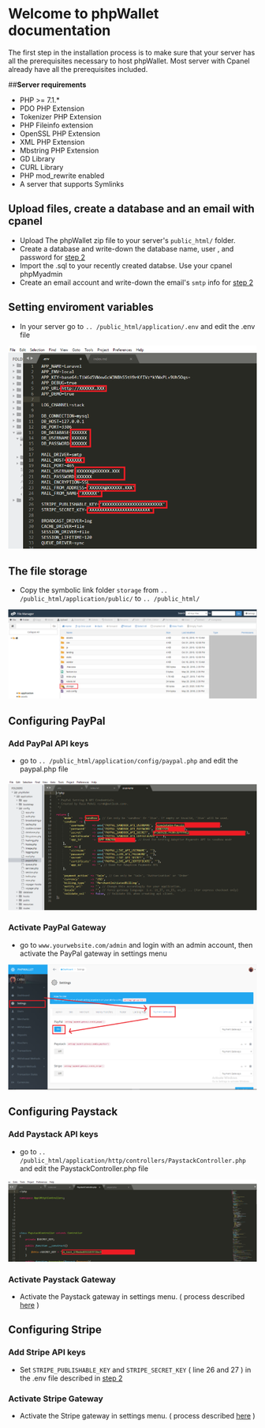 Welcome to phpWallet documentation
=================

The first step in the installation process is to make sure that your server has all the prerequisites necessary to host phpWallet. Most server with Cpanel already have all the prerequisites included.

##__Server requirements__
* PHP >= 7.1.*
* PDO PHP Extension
* Tokenizer PHP Extension
* PHP Fileinfo extension
* OpenSSL PHP Extension
* XML PHP Extension
* Mbstring PHP Extension
* GD Library
* CURL Library
* PHP mod_rewrite enabled
* A server that supports Symlinks

## __Upload files, create a database and an email with cpanel__

* Upload The phpWallet zip file to your server's ` public_html/ ` folder.
* Create a database and write-down the database name, user , and password for [step 2](#step-2)
* Import the .sql to your recently created databse. Use your cpanel  phpMyadmin
* Create an email account and write-down the email's ` smtp ` info for [step 2](#step-2)

## __Setting enviroment variables__

* In your server go to ` .. /public_html/application/.env ` and edit the .env file

[![image00](img/dotenv.png)](img/dotenv.png)

## __The file storage__

* Copy the symbolic link folder ` storage ` from ` .. /public_html/application/public/ `  to ` .. /public_html/ `

[![image01](img/storage_link.png)](img/storage_link.png)

## __Configuring PayPal__
### Add PayPal API keys

* go to ` .. /public_html/application/config/paypal.php ` and edit the paypal.php file

[![image02](img/paypal_config.png)](img/paypal_config.png)
### Activate PayPal Gateway

* go to ` www.yourwebsite.com/admin ` and login with an admin account, then activate the PayPal gateway in settings menu

[![image03](img/paypal_gateway_setting.png)](img/paypal_gateway_setting.png)

## __Configuring Paystack__
### Add Paystack API keys

* go to ` .. /public_html/application/http/controllers/PaystackController.php ` and edit the PaystackController.php file

[![image04](img/paystack_config.png)](img/paystack_config.png)

### Activate Paystack Gateway 
* Activate the Paystack gateway in settings menu. ( process described [here](#step-2_1)  )

## __Configuring Stripe__
### Add Stripe API keys

* Set ` STRIPE_PUBLISHABLE_KEY ` and ` STRIPE_SECRET_KEY `  ( line 26 and 27 ) in the .env file described in [step 2](#step-2) 

### Activate Stripe Gateway 
* Activate the Stripe gateway in settings menu. ( process described [here](#step-2_1)  )